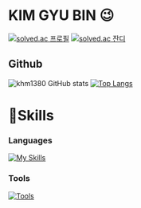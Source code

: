 # KIM GYU BIN 😉

[![solved.ac 프로필](http://mazassumnida.wtf/api/v2/generate_badge?boj=pyliasec)](https://solved.ac/pyliasec)
[![solved.ac 잔디](http://mazandi.herokuapp.com/api?handle=pyliasec&theme=warm)](https://solved.ac/pyliasec)

## Github
![khm1380 GitHub stats](https://github-readme-stats.vercel.app/api?username=pyliasec&theme=dark&show_icons=true)
[![Top Langs](https://github-readme-stats.vercel.app/api/top-langs/?username=pyliasec&langs_count=8&layout=compact&theme=dark)](https://github.com/pyliasec)
# 💪Skills
### Languages
[![My Skills](https://skillicons.dev/icons?i=py,r,c,cpp,go&theme=light)](https://skillicons.dev)
<br>
### Tools
[![Tools](https://skillicons.dev/icons?i=vscode,git,github&theme=light)](https://skillicons.dev)
